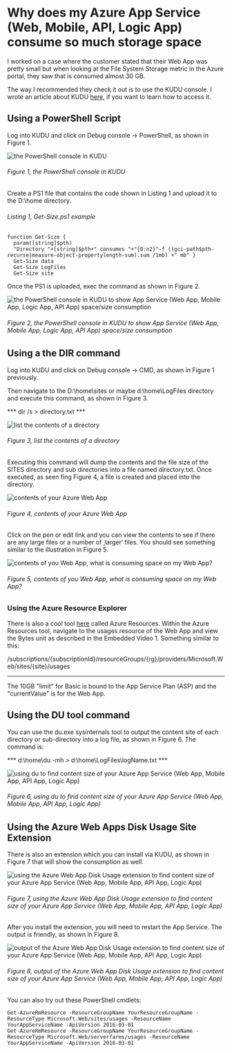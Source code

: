# Why does my Azure App Service (Web, Mobile, API, Logic App) consume so much storage space

I worked on a case where the customer stated that their Web App was pretty small but when looking at the File System Storage metric in the Azure portal, they saw that is consumed almost 30 GB.

The way I recommended they check it out is to use the KUDU console.  I wrote an article about KUDU [here][LINK1], if you want to learn how to access it. 

## Using a PowerShell Script

Log into KUDU and click on Debug console -> PowerShell, as shown in Figure 1.

![the PowerShell console in KUDU][FIGURE1]
###### Figure 1, the PowerShell console in KUDU

Create a PS1 file that contains the code shown in Listing 1 and upload it to the D:\home directory.

###### Listing 1, Get-Size.ps1 example

```
function Get-Size {  
  param([string]$pth)
  "Directory "+[string]$pth+" consumes "+"{0:n2}"-f ((gci-path$pth-recurse|measure-object-propertylength-sum).sum /1mb) +" mb" }
  Get-Size data
  Get-Size LogFiles
  Get-Size site
```

Once the PS1 is uploaded, exec the command as shown in Figure 2.

![the PowerShell console in KUDU to show App Service (Web App, Mobile App, Logic App, API App) space/size consumption][FIGURE2]
###### Figure 2, the PowerShell console in KUDU to show App Service (Web App, Mobile App, Logic App, API App) space/size consumption

## Using a the DIR command

Log into KUDU and click on Debug console -> CMD, as shown in Figure 1 previously.

Then navigate to the D:\home\sites or maybe d:\home\LogFiles directory and execute this command, as shown in Figure 3.

*** dir /s > directory.txt ***

![list the contents of a directory][FIGURE3]
###### Figure 3, list the contents of a directory

Executing this command will dump the contents and the file size of the SITES directory and sub directories into a file named directory.txt.  Once executed, as seen fing Figure 4, a file is created and placed into the directory.

![contents of your Azure Web App][FIGURE4]
###### Figure 4, contents of your Azure Web App

Click on the pen or edit link and you can view the contents to see if there are any large files or a number of ‚larger‘ files.  You should see something similar to the illustration in Figure 5.

![contents of you Web App, what is consuming space on my Web App?][FIGURE5]
###### Figure 5, contents of you Web App, what is consuming space on my Web App?

### Using the Azure Resource Explorer

There is also a cool tool [here][LINK2] called Azure Resources.  Within the Azure Resources tool, navigate to the usages resource of the Web App and view the Bytes unit as described in the Embedded Video 1.  Something similar to this:

/subscriptions/{subscriptionId}/resourceGroups/{rg}/providers/Microsoft.Web/sites/{site}/usages

-----------------

The 10GB "limit" for Basic is bound to the App Service Plan (ASP) and the "currentValue" is for the Web App.

## Using the DU tool command

You can use the du.exe sysinternals tool to output the content site of each directory or sub-directory into a log file, as shown in Figure 6.  The command is:

*** d:\home\du -mh > d:\home\LogFiles\logName.txt ***

![using du to find content size of your Azure App Service (Web App, Mobile App, API App, Logic App)][FIGURE6]
###### Figure 6, using du to find content size of your Azure App Service (Web App, Mobile App, API App, Logic App)

## Using the Azure Web Apps Disk Usage Site Extension

There is also an extension which you can install via KUDU, as shown in Figure 7 that will show the consumption as well.

![using the Azure Web App Disk Usage extension to find content size of your Azure App Service (Web App, Mobile App, API App, Logic App)][FIGURE7]
###### Figure 7, using the Azure Web App Disk Usage extension to find content size of your Azure App Service (Web App, Mobile App, API App, Logic App)

After you install the extension, you will need to restart the App Service.  The output is friendly, as shown in Figure 8.

![output of the Azure Web App Disk Usage extension to find content size of your Azure App Service (Web App, Mobile App, API App, Logic App)][FIGURE8]
###### Figure 8, output of the Azure Web App Disk Usage extension to find content size of your Azure App Service (Web App, Mobile App, API App, Logic App)

You can also try out these PowerShell cmdlets:

```
Get-AzureRmResource -ResourceGroupName YourResourceGroupName -ResourceType Microsoft.Web/sites/usages -ResourceName YourAppServiceName -ApiVersion 2016-03-01
Get-AzureRmResource -ResourceGroupName YourResourceGroupName -ResourceType Microsoft.Web/serverfarms/usages -ResourceName YourAppServiceName -ApiVersion 2016-03-01
```

[FIGURE1]: ../images/2015/msdn-0586.png "Figure 1, the PowerShell console in KUDU"
[FIGURE2]: ../images/2015/msdn-0587.png "Figure 2, the PowerShell console in KUDU to show App Service (Web App, Mobile App, Logic App, API App) space/size consumption"
[FIGURE3]: ../images/2015/msdn-0588.png "Figure 3, list the contents of a directory"
[FIGURE4]: ../images/2015/msdn-0589.png "Figure 4, contents of your Azure Web App"
[FIGURE5]: ../images/2015/msdn-0590.png "Figure 5, contents of you Web App, what is consuming space on my Web App?"
[FIGURE6]: ../images/2015/msdn-0591.png "Figure 6, using du to find content size of your Azure App Service (Web App, Mobile App, API App, Logic App)"
[FIGURE7]: ../images/2015/msdn-0591.png "Figure 7, using the Azure Web App Disk Usage extension to find content size of your Azure App Service (Web App, Mobile App, API App, Logic App)"
[FIGURE8]: ../images/2015/msdn-0593.png "Figure 8, Feature"

[LINK1]: ../2014-03-using-kudu-with-windows-azure-web-sites.md
[LINK2]: https://resources.azure.com/
